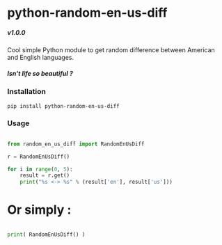 # python-random-en-us-diff

##### v1.0.0

Cool simple Python module to get random difference between American and English languages.  
  
##### Isn't life so beautiful ?
  
    
### Installation

`pip install python-random-en-us-diff`


### Usage

```python

from random_en_us_diff import RandomEnUsDiff

r = RandomEnUsDiff()

for i in range(0, 5):
    result = r.get()
    print("%s <-> %s" % (result['en'], result['us']))

```

# Or simply :

```python

print( RandomEnUsDiff() )

```
